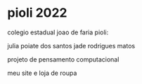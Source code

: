 # pioli 2022

colegio estadual joao de faria pioli:

julia  poiate dos santos jade rodrigues matos 

projeto de pensamento computacional 

meu site e loja de roupa
